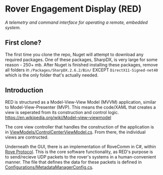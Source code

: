 # Rover Engagement Display (RED)
*A telemetry and command interface for operating a remote, embedded system.*

## First clone?
The first time you clone the repo, Nuget will attempt to download any required packages.  One of these packages, SharpDX, is very large for some reason - 250+ mb.  After Nuget is finished installing these packages, remove all folders in `/Packages/SharpDX.2.6.2/Bin/` EXCEPT `DirectX11-Signed-net40` which is the only folder that's actually needed.

## Introduction
RED is structured as a Model-View-View Model (MVVM) application, similar to Model-View-Presenter (MVP). This means the code/XAML that creates a view is seperated from its construction and control logic. https://en.wikipedia.org/wiki/Model–view–viewmodel

The core view controller that handles the construction of the application is in [ViewModels/ControlCenterViewModel.cs](/RED/ViewModels/ControlCenterViewModel.cs). From there, the individual views are contructed.

Underneath the GUI, there is an implementation of RoveComm in C#, within [Rove Protocol](/RED/RoveProtocol/). This is the core software functionality, as RED's purpose is to send/recieve UDP packets to the rover's systems in a human-convenient manner. The file that defines the data for these packets is defined in [Configurations/MetadataManagerConfig.cs](/RED/Configurations/MetadataManagerConfig.cs).

